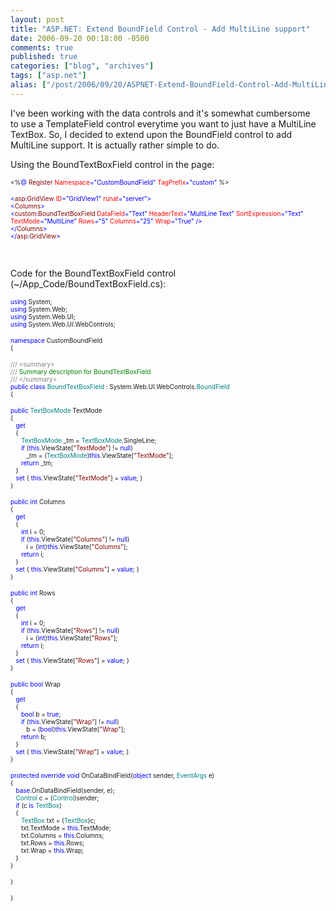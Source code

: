 ```yaml
---
layout: post
title: "ASP.NET: Extend BoundField Control - Add MultiLine support"
date: 2006-09-20 00:18:00 -0500
comments: true
published: true
categories: ["blog", "archives"]
tags: ["asp.net"]
alias: ["/post/2006/09/20/ASPNET-Extend-BoundField-Control-Add-MultiLine-support", "/post/2006/09/20/aspnet-extend-boundfield-control-add-multiline-support"]
---
```

<!-- more -->
<p>I've been working with the data controls and&nbsp;it's somewhat cumbersome to&nbsp;use a TemplateField control everytime you want to just have a MultiLine TextBox. So, I decided to extend upon the BoundField control to add MultiLine support. It is actually rather simple to do.</p>
<p>Using the BoundTextBoxField control in the page:</p>
<p><span style="font-size: x-small;"> </span></p>
<p><span style="font-size: x-small;">&lt;%</span><span style="color: #0000ff; font-size: x-small;">@</span><span style="font-size: x-small;"> </span><span style="color: #800000; font-size: x-small;">Register</span><span style="font-size: x-small;"> </span><span style="color: #ff0000; font-size: x-small;">Namespace</span><span style="color: #0000ff; font-size: x-small;">="CustomBoundField"</span><span style="font-size: x-small;"> </span><span style="color: #ff0000; font-size: x-small;">TagPrefix</span><span style="color: #0000ff; font-size: x-small;">="custom"</span><span style="font-size: x-small;"> %&gt;</span></p>
<p><span style="color: #0000ff; font-size: x-small;"> </span></p>
<p><span style="color: #0000ff; font-size: x-small;">&lt;</span><span style="color: #800000; font-size: x-small;">asp</span><span style="color: #0000ff; font-size: x-small;">:</span><span style="color: #800000; font-size: x-small;">GridView</span><span style="font-size: x-small;"> </span><span style="color: #ff0000; font-size: x-small;">ID</span><span style="color: #0000ff; font-size: x-small;">="GridView1"</span><span style="font-size: x-small;"> </span><span style="color: #ff0000; font-size: x-small;">runat</span><span style="color: #0000ff; font-size: x-small;">="server"&gt;<br /></span><span style="color: #0000ff; font-size: x-small;">&lt;</span><span style="color: #800000; font-size: x-small;">Columns</span><span style="color: #0000ff; font-size: x-small;">&gt;<br /></span><span style="color: #0000ff; font-size: x-small;">&lt;</span><span style="color: #800000; font-size: x-small;">custom</span><span style="color: #0000ff; font-size: x-small;">:</span><span style="color: #800000; font-size: x-small;">BoundTextBoxField</span><span style="font-size: x-small;"> </span><span style="color: #ff0000; font-size: x-small;">DataField</span><span style="color: #0000ff; font-size: x-small;">="Text"</span><span style="font-size: x-small;"> </span><span style="color: #ff0000; font-size: x-small;">HeaderText</span><span style="color: #0000ff; font-size: x-small;">="MultiLine Text"</span><span style="font-size: x-small;"> </span><span style="color: #ff0000; font-size: x-small;">SortExpression</span><span style="color: #0000ff; font-size: x-small;">="Text"</span><span style="font-size: x-small;"> </span><span style="color: #ff0000; font-size: x-small;">TextMode</span><span style="color: #0000ff; font-size: x-small;">="MultiLine"</span><span style="font-size: x-small;"> </span><span style="color: #ff0000; font-size: x-small;">Rows</span><span style="color: #0000ff; font-size: x-small;">="5"</span><span style="font-size: x-small;"> </span><span style="color: #ff0000; font-size: x-small;">Columns</span><span style="color: #0000ff; font-size: x-small;">="25"</span><span style="font-size: x-small;"> </span><span style="color: #ff0000; font-size: x-small;">Wrap</span><span style="color: #0000ff; font-size: x-small;">="True"</span><span style="font-size: x-small;"> </span><span style="color: #0000ff; font-size: x-small;">/&gt;<br /></span><span style="color: #0000ff; font-size: x-small;">&lt;/</span><span style="color: #800000; font-size: x-small;">Columns</span><span style="color: #0000ff; font-size: x-small;">&gt;<br /></span><span style="color: #0000ff; font-size: x-small;">&lt;/</span><span style="color: #800000; font-size: x-small;">asp</span><span style="color: #0000ff; font-size: x-small;">:</span><span style="color: #800000; font-size: x-small;">GridView</span><span style="color: #0000ff; font-size: x-small;">&gt;</span></p>
<p>&nbsp;</p>
<p>Code for the BoundTextBoxField control (~/App_Code/BoundTextBoxField.cs):</p>
<p><span style="color: #0000ff; font-size: x-small;"> </span></p>
<p><span style="color: #0000ff; font-size: x-small;">using</span><span style="font-size: x-small;"> System;<br /></span><span style="color: #0000ff; font-size: x-small;">using</span><span style="font-size: x-small;"> System.Web;<br /></span><span style="color: #0000ff; font-size: x-small;">using</span><span style="font-size: x-small;"> System.Web.UI;<br /></span><span style="color: #0000ff; font-size: x-small;">using</span><span style="font-size: x-small;"> System.Web.UI.WebControls;</span></p>
<p><span style="color: #0000ff; font-size: x-small;"> </span></p>
<p><span style="color: #0000ff; font-size: x-small;">namespace</span><span style="font-size: x-small;"> CustomBoundField<br />{</span></p>
<p><span style="color: #808080; font-size: x-small;">///</span><span style="color: #008000; font-size: x-small;"> </span><span style="color: #808080; font-size: x-small;">&lt;summary&gt;<br /></span><span style="color: #808080; font-size: x-small;">///</span><span style="color: #008000; font-size: x-small;"> Summary description for BoundTextBoxField<br /></span><span style="color: #808080; font-size: x-small;">///</span><span style="color: #008000; font-size: x-small;"> </span><span style="color: #808080; font-size: x-small;">&lt;/summary&gt;<br /></span><span style="color: #0000ff; font-size: x-small;">public</span><span style="font-size: x-small;"> </span><span style="color: #0000ff; font-size: x-small;">class</span><span style="font-size: x-small;"> </span><span style="color: #008080; font-size: x-small;">BoundTextBoxField</span><span style="font-size: x-small;"> : System.Web.UI.WebControls.</span><span style="color: #008080; font-size: x-small;">BoundField<br /></span><span style="font-size: x-small;">{</span></p>
<p><span style="color: #0000ff; font-size: x-small;">public</span><span style="font-size: x-small;"> </span><span style="color: #008080; font-size: x-small;">TextBoxMode</span><span style="font-size: x-small;"> TextMode<br />{<br /></span><span style="color: #0000ff; font-size: x-small;">&nbsp;&nbsp; get<br /></span><span style="font-size: x-small;">&nbsp;&nbsp; {<br /></span><span style="color: #008080; font-size: x-small;">&nbsp;&nbsp;&nbsp;&nbsp;&nbsp; TextBoxMode</span><span style="font-size: x-small;"> _tm = </span><span style="color: #008080; font-size: x-small;">TextBoxMode</span><span style="font-size: x-small;">.SingleLine;<br /></span><span style="color: #0000ff; font-size: x-small;">&nbsp;&nbsp; &nbsp;&nbsp; if</span><span style="font-size: x-small;"> (</span><span style="color: #0000ff; font-size: x-small;">this</span><span style="font-size: x-small;">.ViewState[</span><span style="color: #800000; font-size: x-small;">"TextMode"</span><span style="font-size: x-small;">] != </span><span style="color: #0000ff; font-size: x-small;">null</span><span style="font-size: x-small;">)<br />&nbsp;&nbsp; &nbsp;&nbsp;&nbsp;&nbsp;&nbsp; _tm = (</span><span style="color: #008080; font-size: x-small;">TextBoxMode</span><span style="font-size: x-small;">)</span><span style="color: #0000ff; font-size: x-small;">this</span><span style="font-size: x-small;">.ViewState[</span><span style="color: #800000; font-size: x-small;">"TextMode"</span><span style="font-size: x-small;">];<br /></span><span style="color: #0000ff; font-size: x-small;">&nbsp;&nbsp;&nbsp;&nbsp;&nbsp; return</span><span style="font-size: x-small;"> _tm;<br />&nbsp;&nbsp; }<br /></span><span style="color: #0000ff; font-size: x-small;">&nbsp;&nbsp; set</span><span style="font-size: x-small;"> { </span><span style="color: #0000ff; font-size: x-small;">this</span><span style="font-size: x-small;">.ViewState[</span><span style="color: #800000; font-size: x-small;">"TextMode"</span><span style="font-size: x-small;">] = </span><span style="color: #0000ff; font-size: x-small;">value</span><span style="font-size: x-small;">; }<br />}</span></p>
<p><span style="color: #0000ff; font-size: x-small;">public</span><span style="font-size: x-small;"> </span><span style="color: #0000ff; font-size: x-small;">int</span><span style="font-size: x-small;"> Columns<br />{<br /></span><span style="color: #0000ff; font-size: x-small;">&nbsp;&nbsp; get<br /></span><span style="font-size: x-small;">&nbsp;&nbsp; {<br /></span><span style="color: #0000ff; font-size: x-small;">&nbsp;&nbsp;&nbsp;&nbsp;&nbsp; int</span><span style="font-size: x-small;"> i = 0;<br /></span><span style="color: #0000ff; font-size: x-small;">&nbsp;&nbsp; &nbsp;&nbsp; if</span><span style="font-size: x-small;"> (</span><span style="color: #0000ff; font-size: x-small;">this</span><span style="font-size: x-small;">.ViewState[</span><span style="color: #800000; font-size: x-small;">"Columns"</span><span style="font-size: x-small;">] != </span><span style="color: #0000ff; font-size: x-small;">null</span><span style="font-size: x-small;">)<br />&nbsp;&nbsp;&nbsp;&nbsp;&nbsp; &nbsp;&nbsp; i = (</span><span style="color: #0000ff; font-size: x-small;">int</span><span style="font-size: x-small;">)</span><span style="color: #0000ff; font-size: x-small;">this</span><span style="font-size: x-small;">.ViewState[</span><span style="color: #800000; font-size: x-small;">"Columns"</span><span style="font-size: x-small;">];<br /></span><span style="color: #0000ff; font-size: x-small;">&nbsp;&nbsp;&nbsp;&nbsp;&nbsp; return</span><span style="font-size: x-small;"> i;<br />&nbsp;&nbsp; }<br /></span><span style="color: #0000ff; font-size: x-small;">&nbsp;&nbsp; set</span><span style="font-size: x-small;"> { </span><span style="color: #0000ff; font-size: x-small;">this</span><span style="font-size: x-small;">.ViewState[</span><span style="color: #800000; font-size: x-small;">"Columns"</span><span style="font-size: x-small;">] = </span><span style="color: #0000ff; font-size: x-small;">value</span><span style="font-size: x-small;">; }<br />}</span></p>
<p><span style="color: #0000ff; font-size: x-small;">public</span><span style="font-size: x-small;"> </span><span style="color: #0000ff; font-size: x-small;">int</span><span style="font-size: x-small;"> Rows<br />{<br /></span><span style="color: #0000ff; font-size: x-small;">&nbsp;&nbsp; get<br /></span><span style="font-size: x-small;">&nbsp;&nbsp; {<br /></span><span style="color: #0000ff; font-size: x-small;">&nbsp;&nbsp;&nbsp;&nbsp;&nbsp; int</span><span style="font-size: x-small;"> i = 0;<br /></span><span style="color: #0000ff; font-size: x-small;">&nbsp;&nbsp;&nbsp;&nbsp;&nbsp; if</span><span style="font-size: x-small;"> (</span><span style="color: #0000ff; font-size: x-small;">this</span><span style="font-size: x-small;">.ViewState[</span><span style="color: #800000; font-size: x-small;">"Rows"</span><span style="font-size: x-small;">] != </span><span style="color: #0000ff; font-size: x-small;">null</span><span style="font-size: x-small;">)<br />&nbsp;&nbsp;&nbsp;&nbsp;&nbsp;&nbsp;&nbsp;&nbsp; i = (</span><span style="color: #0000ff; font-size: x-small;">int</span><span style="font-size: x-small;">)</span><span style="color: #0000ff; font-size: x-small;">this</span><span style="font-size: x-small;">.ViewState[</span><span style="color: #800000; font-size: x-small;">"Rows"</span><span style="font-size: x-small;">];<br /></span><span style="color: #0000ff; font-size: x-small;">&nbsp;&nbsp;&nbsp;&nbsp;&nbsp; return</span><span style="font-size: x-small;"> i;<br />&nbsp;&nbsp; }<br /></span><span style="color: #0000ff; font-size: x-small;">&nbsp;&nbsp; set</span><span style="font-size: x-small;"> { </span><span style="color: #0000ff; font-size: x-small;">this</span><span style="font-size: x-small;">.ViewState[</span><span style="color: #800000; font-size: x-small;">"Rows"</span><span style="font-size: x-small;">] = </span><span style="color: #0000ff; font-size: x-small;">value</span><span style="font-size: x-small;">; }<br />}</span></p>
<p><span style="color: #0000ff; font-size: x-small;">public</span><span style="font-size: x-small;"> </span><span style="color: #0000ff; font-size: x-small;">bool</span><span style="font-size: x-small;"> Wrap<br />{<br /></span><span style="color: #0000ff; font-size: x-small;">&nbsp;&nbsp; get<br /></span><span style="font-size: x-small;">&nbsp;&nbsp; {<br /></span><span style="color: #0000ff; font-size: x-small;">&nbsp;&nbsp; &nbsp;&nbsp; bool</span><span style="font-size: x-small;"> b = </span><span style="color: #0000ff; font-size: x-small;">true</span><span style="font-size: x-small;">;<br /></span><span style="color: #0000ff; font-size: x-small;">&nbsp;&nbsp;&nbsp;&nbsp;&nbsp; if</span><span style="font-size: x-small;"> (</span><span style="color: #0000ff; font-size: x-small;">this</span><span style="font-size: x-small;">.ViewState[</span><span style="color: #800000; font-size: x-small;">"Wrap"</span><span style="font-size: x-small;">] != </span><span style="color: #0000ff; font-size: x-small;">null</span><span style="font-size: x-small;">)<br />&nbsp;&nbsp;&nbsp;&nbsp;&nbsp;&nbsp;&nbsp;&nbsp; b = (</span><span style="color: #0000ff; font-size: x-small;">bool</span><span style="font-size: x-small;">)</span><span style="color: #0000ff; font-size: x-small;">this</span><span style="font-size: x-small;">.ViewState[</span><span style="color: #800000; font-size: x-small;">"Wrap"</span><span style="font-size: x-small;">];<br /></span><span style="color: #0000ff; font-size: x-small;">&nbsp;&nbsp;&nbsp;&nbsp;&nbsp; return</span><span style="font-size: x-small;"> b;<br />&nbsp;&nbsp; }<br /></span><span style="color: #0000ff; font-size: x-small;">&nbsp;&nbsp; set</span><span style="font-size: x-small;"> { </span><span style="color: #0000ff; font-size: x-small;">this</span><span style="font-size: x-small;">.ViewState[</span><span style="color: #800000; font-size: x-small;">"Wrap"</span><span style="font-size: x-small;">] = </span><span style="color: #0000ff; font-size: x-small;">value</span><span style="font-size: x-small;">; }<br />}</span></p>
<p><span style="color: #0000ff; font-size: x-small;">protected</span><span style="font-size: x-small;"> </span><span style="color: #0000ff; font-size: x-small;">override</span><span style="font-size: x-small;"> </span><span style="color: #0000ff; font-size: x-small;">void</span><span style="font-size: x-small;"> OnDataBindField(</span><span style="color: #0000ff; font-size: x-small;">object</span><span style="font-size: x-small;"> sender, </span><span style="color: #008080; font-size: x-small;">EventArgs</span><span style="font-size: x-small;"> e)<br />{<br /></span><span style="color: #0000ff; font-size: x-small;">&nbsp;&nbsp; base</span><span style="font-size: x-small;">.OnDataBindField(sender, e);<br /></span><span style="color: #008080; font-size: x-small;">&nbsp;&nbsp; Control</span><span style="font-size: x-small;"> c = (</span><span style="color: #008080; font-size: x-small;">Control</span><span style="font-size: x-small;">)sender;<br /></span><span style="color: #0000ff; font-size: x-small;">&nbsp;&nbsp; if</span><span style="font-size: x-small;"> (c </span><span style="color: #0000ff; font-size: x-small;">is</span><span style="font-size: x-small;"> </span><span style="color: #008080; font-size: x-small;">TextBox</span><span style="font-size: x-small;">)<br />&nbsp;&nbsp; {<br /></span><span style="color: #008080; font-size: x-small;">&nbsp;&nbsp;&nbsp;&nbsp;&nbsp; TextBox</span><span style="font-size: x-small;"> txt = (</span><span style="color: #008080; font-size: x-small;">TextBox</span><span style="font-size: x-small;">)c;<br />&nbsp;&nbsp;&nbsp;&nbsp;&nbsp; txt.TextMode = </span><span style="color: #0000ff; font-size: x-small;">this</span><span style="font-size: x-small;">.TextMode;<br />&nbsp;&nbsp;&nbsp;&nbsp;&nbsp; txt.Columns = </span><span style="color: #0000ff; font-size: x-small;">this</span><span style="font-size: x-small;">.Columns;<br />&nbsp;&nbsp;&nbsp;&nbsp;&nbsp; txt.Rows = </span><span style="color: #0000ff; font-size: x-small;">this</span><span style="font-size: x-small;">.Rows;<br />&nbsp;&nbsp;&nbsp;&nbsp;&nbsp; txt.Wrap = </span><span style="color: #0000ff; font-size: x-small;">this</span><span style="font-size: x-small;">.Wrap;<br />&nbsp;&nbsp; }<br />}</span></p>
<p><span style="font-size: x-small;">}</span></p>
<p><span style="font-size: x-small;">}</span></p>
<p>&nbsp;</p>
